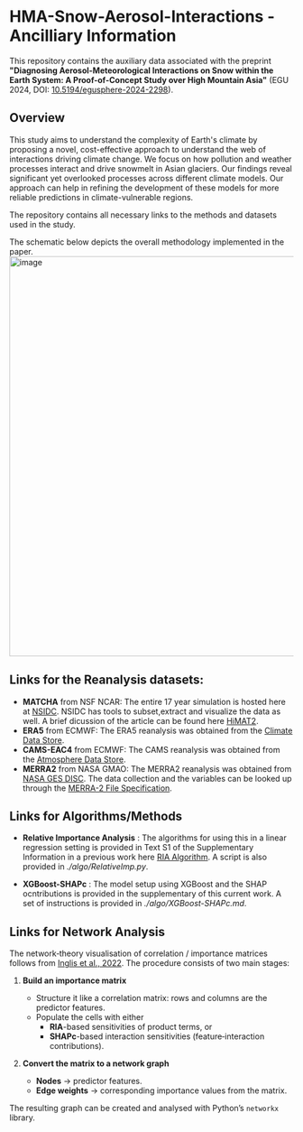 # HMA-Snow-Aerosol-Interactions - Ancilliary Information

This repository contains the auxiliary data associated with the preprint **"Diagnosing Aerosol-Meteorological Interactions on Snow within the Earth System: A Proof-of-Concept Study over High Mountain Asia"** (EGU 2024, DOI: [10.5194/egusphere-2024-2298](https://egusphere.copernicus.org/preprints/2024/egusphere-2024-2298/)).

## Overview

This study aims to understand the complexity of Earth's climate by proposing a novel, cost-effective approach to understand the web of interactions driving climate change. We focus on how pollution and weather processes interact and drive snowmelt in Asian glaciers. Our findings reveal significant yet overlooked processes across different climate models. Our approach can help in refining the development of these models for more reliable predictions in climate-vulnerable regions.

The repository contains all necessary links to the methods and datasets used in the study.

The schematic below depicts the overall methodology implemented in the paper.
<img width="709" alt="image" src="https://github.com/user-attachments/assets/9ea6cc48-a65c-4b60-9450-6774aa883181" />

## Links for the Reanalysis datasets:

- **MATCHA** from NSF NCAR: The entire 17 year simulation is hosted here at [NSIDC](https://nsidc.org/data/hma2_matcha/versions/1). NSIDC has tools to subset,extract and visualize the data as well. A brief dicussion of the article can be found here [HiMAT2](https://himat.org/topic/matcha/).
- **ERA5** from ECMWF: The ERA5 reanalysis was obtained from the [Climate Data Store](https://cds.climate.copernicus.eu/datasets?q=ERA5&limit=30).
- **CAMS-EAC4** from ECMWF: The CAMS reanalysis was obtained from the [Atmosphere Data Store](https://ads.atmosphere.copernicus.eu/datasets/cams-global-reanalysis-eac4?tab=overview). 
- **MERRA2** from NASA GMAO: The MERRA2 reanalysis was obtained from [NASA GES DISC](https://disc.gsfc.nasa.gov/datasets?keywords=MERRA2&page=1). The data collection and the variables can be looked up through the [MERRA-2 File Specification](https://gmao.gsfc.nasa.gov/reanalysis/merra-2/docs/).

## Links for Algorithms/Methods

- **Relative Importance Analysis** : The algorithms for using this in a linear regression setting is provided in Text S1 of the Supplementary Information in a previous work here [RIA Algorithm](https://agupubs.onlinelibrary.wiley.com/action/downloadSupplement?doi=10.1029%2F2022GL099317&file=2022GL099317-sup-0001-Supporting+Information+SI-S01.pdf). A script is also provided in *./algo/RelativeImp.py*. 

- **XGBoost-SHAPc** : The model setup using XGBoost and the SHAP ocntributions is provided in the supplementary of this current work. A set of instructions is provided in *./algo/XGBoost-SHAPc.md*.

## Links for Network Analysis

The network‑theory visualisation of correlation / importance matrices follows from [Inglis et al., 2022](https://doi.org/10.1080/10618600.2021.2007935). 
The procedure consists of two main stages:

1. **Build an importance matrix**  
   * Structure it like a correlation matrix: rows and columns are the predictor features.  
   * Populate the cells with either  
     * **RIA**-based sensitivities of product terms, or  
     * **SHAPc**-based interaction sensitivities (feature‑interaction contributions).

2. **Convert the matrix to a network graph**  
   * **Nodes** → predictor features.  
   * **Edge weights** → corresponding importance values from the matrix.

The resulting graph can be created and analysed with Python’s `networkx` library.


